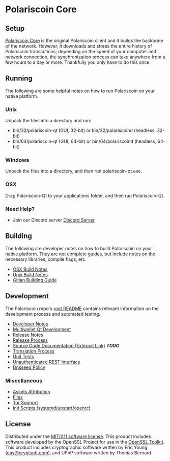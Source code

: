 Polariscoin Core
=====================

Setup
---------------------
[Polariscoin Core](https://www.POL.network) is the original Polariscoin client and it builds the backbone of the network. However, it downloads and stores the entire history of Polariscoin transactions; depending on the speed of your computer and network connection, the synchronization process can take anywhere from a few hours to a day or more. Thankfully you only have to do this once.

Running
---------------------
The following are some helpful notes on how to run Polariscoin on your native platform.

### Unix

Unpack the files into a directory and run:

- bin/32/polariscoin-qt (GUI, 32-bit) or bin/32/polariscoind (headless, 32-bit)
- bin/64/polariscoin-qt (GUI, 64-bit) or bin/64/polariscoind (headless, 64-bit)

### Windows

Unpack the files into a directory, and then run polariscoin-qt.exe.

### OSX

Drag Polariscoin-Qt to your applications folder, and then run Polariscoin-Qt.

### Need Help?

* Join our Discord server [Discord Server](https://discordapp.com/invite/9nzt37V)

Building
---------------------
The following are developer notes on how to build Polariscoin on your native platform. They are not complete guides, but include notes on the necessary libraries, compile flags, etc.

- [OSX Build Notes](build-osx.md)
- [Unix Build Notes](build-unix.md)
- [Gitian Building Guide](gitian-building.md)

Development
---------------------
The Polariscoin repo's [root README](https://github.com/polariscoin/polariscoin/blob/master/README.md) contains relevant information on the development process and automated testing.

- [Developer Notes](developer-notes.md)
- [Multiwallet Qt Development](multiwallet-qt.md)
- [Release Notes](release-notes.md)
- [Release Process](release-process.md)
- [Source Code Documentation (External Link)](https://dev.visucore.com/bitcoin/doxygen/) ***TODO***
- [Translation Process](translation_process.md)
- [Unit Tests](unit-tests.md)
- [Unauthenticated REST Interface](REST-interface.md)
- [Dnsseed Policy](dnsseed-policy.md)

### Miscellaneous
- [Assets Attribution](assets-attribution.md)
- [Files](files.md)
- [Tor Support](tor.md)
- [Init Scripts (systemd/upstart/openrc)](init.md)

License
---------------------
Distributed under the [MIT/X11 software license](http://www.opensource.org/licenses/mit-license.php).
This product includes software developed by the OpenSSL Project for use in the [OpenSSL Toolkit](https://www.openssl.org/). This product includes
cryptographic software written by Eric Young ([eay@cryptsoft.com](mailto:eay@cryptsoft.com)), and UPnP software written by Thomas Bernard.
